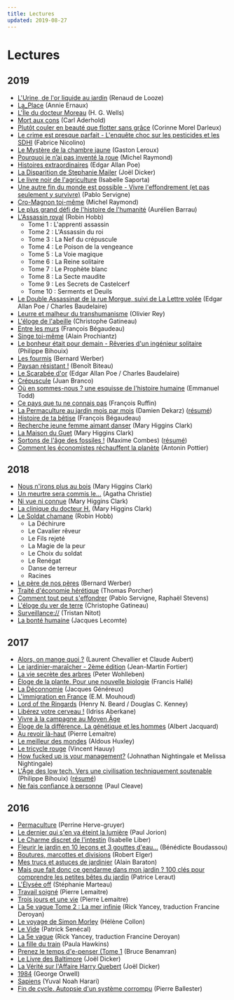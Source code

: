 ```yaml
---
title: Lectures
updated: 2019-08-27
---
```


# Lectures

## 2019

* [L'Urine, de l'or liquide au jardin](https://www.terran.fr/catalogue/jardiner-naturel/urine-or-liquide-jardin-de-looze-livre-editions-terran.html) (Renaud de Looze)
* [La_Place](https://fr.wikipedia.org/wiki/La_Place) (Annie Ernaux)
* [L'Île du docteur Moreau](https://fr.wikipedia.org/wiki/L'%C3%8Ele_du_docteur_Moreau) (H. G. Wells)
* [Mort aux cons](https://www.livredepoche.com/livre/mort-aux-cons-9782253124870) (Carl Aderhold)
* [Plutôt couler en beauté que flotter sans grâce](http://www.editionslibertalia.com/catalogue/la-petite-litteraire/corinne-morel-darleux-plutot-couler-en-beaute) (Corinne Morel Darleux)
* [Le crime est presque parfait - L'enquête choc sur les pesticides et les SDHI](http://www.editionslesliensquiliberent.fr/livre-Le_crime_est_presque_parfait-572-1-1-0-1.html) (Fabrice Nicolino)
* [Le Mystère de la chambre jaune](https://fr.wikipedia.org/wiki/Le_Myst%C3%A8re_de_la_chambre_jaune) (Gaston Leroux)
* [Pourquoi je n’ai pas inventé la roue](https://www.odilejacob.fr/catalogue/sciences/biologie/pourquoi-je-nai-pas-invente-la-roue_9782738127747.php) (Michel Raymond)
* [Histoires extraordinaires](https://fr.wikipedia.org/wiki/Histoires_extraordinaires) (Edgar Allan Poe)
* [La Disparition de Stephanie Mailer](https://www.editionsdefallois.com/livre/disparition-de-stephanie-mailer/) (Joël Dicker)
* [Le livre noir de l'agriculture](https://www.fayard.fr/documents-temoignages/le-livre-noir-de-lagriculture-9782213656038) (Isabelle Saporta)
* [Une autre fin du monde est possible - Vivre l'effondrement (et pas seulement y survivre)](http://www.seuil.com/ouvrage/une-autre-fin-du-monde-est-possible-pablo-servigne/9782021332582) (Pablo Servigne)
* [Cro-Magnon toi-même](http://www.seuil.com/ouvrage/cro-magnon-toi-meme-michel-raymond/9782757821503) (Michel Raymond)
* [Le plus grand défi de l'histoire de l'humanité](http://www.michel-lafon.fr/livre/2255-Le_plus_grand_defi_de_l_histoire_de_l_humanite.html) (Aurélien Barrau)
* [L'Assassin royal](https://fr.wikipedia.org/wiki/L%27Assassin_royal) (Robin Hobb)
    * Tome 1 : L'apprenti assassin
    * Tome 2 : L'Assassin du roi
    * Tome 3 : La Nef du crépuscule
    * Tome 4 : Le Poison de la vengeance
    * Tome 5 : La Voie magique
    * Tome 6 : La Reine solitaire
    * Tome 7 : Le Prophète blanc
    * Tome 8 : La Secte maudite
    * Tome 9 : Les Secrets de Castelcerf
    * Tome 10 : Serments et Deuils
* [Le Double Assassinat de la rue Morgue, suivi de La Lettre volée](https://www.livredepoche.com/livre/le-double-assassinat-de-la-rue-morgue-suivi-de-la-lettre-volee-9782253082699) (Edgar Allan Poe / Charles Baudelaire)
* [Leurre et malheur du transhumanisme](https://www.editionsddb.fr/livre/fiche/leurre-et-malheur-du-transhumanisme-9782220095516) (Olivier Rey)
* [L'éloge de l'abeille](https://editions.flammarion.com/Catalogue/hors-collection/documents-temoignages-et-essais-d-actualite/eloge-de-labeille) (Christophe Gatineau)
* [Entre les murs](http://www.gallimard.fr/Catalogue/GALLIMARD/Folio/Folio/Entre-les-murs) (François Bégaudeau)
* [Singe toi-même](https://www.odilejacob.fr/catalogue/sciences/genetique/singe-toi-meme_9782738146991.php) (Alain Prochiantz)
* [Le bonheur était pour demain - Rêveries d'un ingénieur solitaire](http://www.seuil.com/ouvrage/le-bonheur-etait-pour-demain-philippe-bihouix/9782021388619) (Philippe Bihouix)
* [Les fourmis](https://www.albin-michel.fr/ouvrages/les-fourmis-9782226052575) (Bernard Werber)
* [Paysan résistant&nbsp;!](https://www.fayard.fr/documents-temoignages/paysan-resistant-9782213706092) (Benoît Biteau)
* [Le Scarabée d'or](http://www.gallimard.fr/Catalogue/GALLIMARD/Folio/Folio-classique/Prescriptions/Le-Scarabee-d-or) (Edgar Allan Poe / Charles Baudelaire)
* [Crépuscule](https://audiable.com/boutique/cat_document/crepuscule/) (Juan Branco)
* [Où en sommes-nous ? une esquisse de l'histoire humaine](http://www.seuil.com/ouvrage/ou-en-sommes-nous-emmanuel-todd/9782021319002) (Emmanuel Todd)
* [Ce pays que tu ne connais pas](http://www.arenes.fr/livre/ce-pays-que-tu-ne-connais-pas/) (François Ruffin)
* [La Permaculture au jardin mois par mois](https://www.terran.fr/permaculture-jardin-mois-par-mois-dekarz-livre-editions-terran.html) (Damien Dekarz) ([résumé](/post/livre-la-permaculture-au-jardin-mois-par-mois/))
* [Histoire de ta bêtise](https://www.fayard.fr/pauvert/histoire-de-ta-betise-9782720215629) (François Bégaudeau)
* [Recherche jeune femme aimant danser](https://www.albin-michel.fr/ouvrages/recherche-jeune-femme-aimant-danser-9782226053886) (Mary Higgins Clark)
* [La Maison du Guet](https://www.albin-michel.fr/ouvrages/la-maison-du-guet-9782226020444) (Mary
    Higgins Clark)
* [Sortons de l'âge des fossiles !](http://www.seuil.com/ouvrage/sortons-de-l-age-des-fossiles-maxime-combes/9782021160765) (Maxime Combes) ([résumé](/post/livre-sortons-de-l-age-des-fossiles/))
* [Comment les économistes réchauffent la planète](http://www.seuil.com/ouvrage/comment-les-economistes-rechauffent-la-planete-antonin-pottier/9782021302417) (Antonin Pottier)

## 2018

* [Nous n'irons plus au bois](https://fr.wikipedia.org/wiki/Nous_n%27irons_plus_au_bois_%28roman%29) (Mary Higgins Clark)
* [Un meurtre sera commis
    le…](https://fr.wikipedia.org/wiki/Un_meurtre_sera_commis_le...) (Agatha Christie)
* [Ni vue ni connue](https://fr.wikipedia.org/wiki/Ni_vue,_ni_connue) (Mary Higgins Clark)
* [La clinique du docteur
    H.](https://www.albin-michel.fr/ouvrages/la-clinique-du-docteur-h-9782226011503) (Mary Higgins Clark)
* [Le Soldat chamane](https://fr.wikipedia.org/wiki/Le_Soldat_chamane) (Robin Hobb)
    * La Déchirure
    * Le Cavalier rêveur
    * Le Fils rejeté
    * La Magie de la peur
    * Le Choix du soldat
    * Le Renégat
    * Danse de terreur
    * Racines
* [Le père de nos
    pères](https://fr.wikipedia.org/wiki/Le_P%C3%A8re_de_nos_p%C3%A8res) (Bernard Werber)
* [Traité d'économie
    hérétique](https://www.fayard.fr/documents-temoignages/traite-deconomie-heretique-9782213705903) (Thomas Porcher)
* [Comment tout peut
    s'effondrer](http://www.seuil.com/ouvrage/comment-tout-peut-s-effondrer-pablo-servigne/9782021223316)
    (Pablo Servigne, Raphaël Stevens)
* [L'éloge du ver de
    terre](https://editions.flammarion.com/Catalogue/hors-collection/nature-et-animaux/eloge-du-ver-de-terre) (Christophe Gatineau)
* [Surveillance://](http://standblog.org/blog/pages/Surveillance) (Tristan Nitot)
* [La bonté
    humaine](https://www.odilejacob.fr/catalogue/psychologie/psychologie-generale/bonte-humaine_9782738127105.php) (Jacques Lecomte)


## 2017

* [Alors, on mange quoi ?](http://www.fayard.fr/alors-mange-quoi-9782213700847) (Laurent Chevallier et Claude Aubert)
* [Le jardinier-maraîcher - 2ème
  édition](http://lejardiniermaraicher.com/livre/) (Jean-Martin Fortier)
* [La vie secrète des arbres](http://www.arenes.fr/livre/vie-secrete-arbres/) (Peter Wohlleben)
* [Éloge de la plante. Pour une nouvelle
  biologie](http://www.seuil.com/ouvrage/eloge-de-la-plante-pour-une-nouvelle-biologie-francis-halle/9782020684989) (Francis Hallé)
* [La
  Déconnomie](http://www.seuil.com/ouvrage/la-deconnomie-jacques-genereux/9782021241198) (Jacques Généreux)
* [L'immigration en France](https://www.fayard.fr/documents-temoignages/limmigration-en-france-9782213704357) (E.M. Mouhoud)
* [Lord of the Ringards](https://www.bragelonne.fr/catalogue/9782811211202-lord-of-the-ringards/) (Henry N. Beard / Douglas C. Kenney)
* [Libérez votre cerveau&nbsp;!](http://www.laffont.fr/site/liberez_votre_cerveau_&100&9782221187586.html) (Idriss Aberkane)
* [Vivre à la campagne au Moyen Âge](https://books.openedition.org/alpara/1978)
* [Éloge de la différence. La génétique et les hommes](http://www.seuil.com/ouvrage/eloge-de-la-difference-la-genetique-et-les-hommes-albert-jacquard/9782020049382) (Albert Jacquard)
* [Au revoir là-haut](http://www.albin-michel.fr/ouvrages/au-revoir-la-haut-9782226249678) (Pierre Lemaitre)
* [Le meilleur des mondes](https://www.pocket.fr/tous-nos-livres/le_meilleur_des_mondes-9782266283038-2/) (Aldous Huxley)
* [Le tricycle rouge](http://www.lechoixdesbibliothecaires.com/livre-172458-le-tricycle-rouge.htm) (Vincent Hauuy)
* [How fucked up is your management?](https://mfbt.ca/how-fucked-up-is-your-management-8a1086eeb4a9) (Johnathan Nightingale et Melissa Nightingale)
* [L'Âge des low tech. Vers une civilisation techniquement soutenable](http://www.seuil.com/ouvrage/l-age-des-low-tech-philippe-bihouix/9782021160727) (Philippe Bihouix) ([résumé](/post/livre-l-age-des-low-tech/))
* [Ne fais confiance à personne](http://www.sonatine-editions.fr/livres/Ne-fais-confiance-a-personne.asp) (Paul Cleave)

## 2016

* [Permaculture](https://www.actes-sud.fr/catalogue/potager-et-jardinage/permaculture-ne) (Perrine Herve-gruyer)
* [Le dernier qui s'en va éteint la lumière](https://www.fayard.fr/documents-temoignages/le-dernier-qui-sen-va-eteint-la-lumiere-9782213699035) (Paul Jorion)
* [Le Charme discret de l'intestin](https://www.actes-sud.fr/catalogue/e-book/le-charme-discret-de-lintestin-epub) (Isabelle Liber)
* [Fleurir le jardin en 10 leçons et 3 gouttes d'eau…](https://www.laboutiquejardinmaison.fr/16997-fleurir-le-jardin-en-10-lecons-et-3-gouttes-d-eau.html) (Bénédicte Boudassou)
* [Boutures, marcottes et divisions](https://www.laboutiquejardinmaison.fr/16983-boutures-marcottes-et-divisions.html) (Robert Elger)
* [Mes trucs et astuces de jardinier](https://editions.flammarion.com/Catalogue/hors-collection/jardin/mes-trucs-et-astuces-de-jardinier) (Alain Baraton)
* [Mais que fait donc ce gendarme dans mon jardin ? 100 clés pour comprendre les
    petites bêtes du jardin](https://www.quae.com/produit/1226/9782759221240/mais-que-fait-donc-ce-gendarme-dans-mon-jardin) (Patrice Leraut)
* [L'Élysée off](https://www.fayard.fr/documents-temoignages/lelysee-9782213699028) (Stéphanie Marteau)
* [Travail soigné](https://www.livredepoche.com/livre/travail-soigne-9782253127383) (Pierre Lemaitre)
* [Trois jours et une vie](https://www.albin-michel.fr/ouvrages/trois-jours-et-une-vie-9782226325730) (Pierre Lemaitre)
* [La 5e vague Tome 2 : La mer infinie](https://www.lisez.com/livre-de-poche/la-5e-vague-tome-02-la-mer-infinie/9782266285896) (Rick Yancey, traduction  Francine Deroyan)
* [Le voyage de Simon Morley](https://fr.wikipedia.org/wiki/Le_Voyage_de_Simon_Morley) (Hélène Collon)
* [Le Vide](http://www.patricksenecal.net/romans/le-vide/) (Patrick Senécal)
* [La 5e vague](https://www.lisez.com/livre-de-poche/la-5e-vague-tome-01/9782266285889) (Rick Yancey, traduction Francine Deroyan)
* [La fille du train](https://www.lisez.com/livre-grand-format/la-fille-du-train/9782355843136) (Paula Hawkins)
* [Prenez le temps d'e-penser (Tome 1](http://www.marabout.com/prenez-le-temps-de-penser-tome-1-9782501104920) (Bruce Benamran)
* [Le Livre des Baltimore](https://www.editionsdefallois.com/livre/le-livre-des-baltimore/) (Joël Dicker)
* [La Vérité sur l'Affaire Harry Quebert](https://www.editionsdefallois.com/livre/la-verite-sur-laffaire-harry-quebert-poche/) (Joël Dicker)
* [1984](http://www.gallimard.fr/Catalogue/GALLIMARD/Du-monde-entier/19842) (George Orwell)
* [Sapiens](https://www.albin-michel.fr/ouvrages/sapiens-9782226257017) (Yuval Noah Harari)
* [Fin de cycle. Autopsie d'un système corrompu](http://www.editionsdelamartiniere.fr/ouvrage/fin-de-cycle/9782732458359) (Pierre Ballester)

